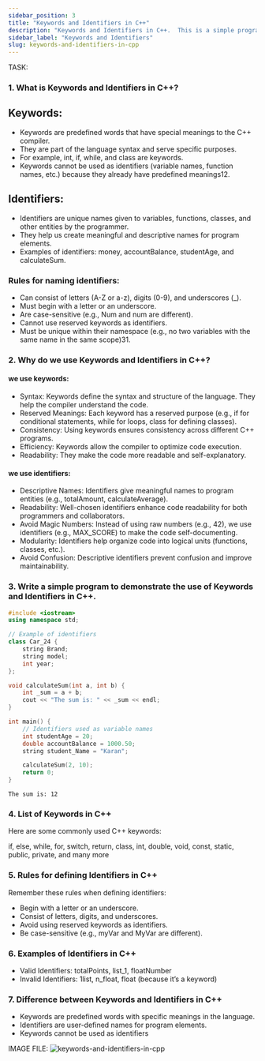 ```yaml
---
sidebar_position: 3
title: "Keywords and Identifiers in C++"
description: "Keywords and Identifiers in C++.  This is a simple program to demonstrate the use of keywords and identifiers in C Plus Plus."
sidebar_label: "Keywords and Identifiers"
slug: keywords-and-identifiers-in-cpp
---
```


TASK:

### 1. What is Keywords and Identifiers in C++?
## Keywords:
- Keywords are predefined words that have special meanings to the C++ compiler.
- They are part of the language syntax and serve specific purposes.
- For example, int, if, while, and class are keywords.
- Keywords cannot be used as identifiers (variable names, function names, etc.) because they already have predefined meanings12.
## Identifiers:
- Identifiers are unique names given to variables, functions, classes, and other entities by the programmer.
- They help us create meaningful and descriptive names for program elements.
- Examples of identifiers: money, accountBalance, studentAge, and calculateSum.
### Rules for naming identifiers:
- Can consist of letters (A-Z or a-z), digits (0-9), and underscores (_).
- Must begin with a letter or an underscore.
- Are case-sensitive (e.g., Num and num are different).
- Cannot use reserved keywords as identifiers.
- Must be unique within their namespace (e.g., no two variables with the same name in the same scope)31.
### 2. Why do we use Keywords and Identifiers in C++?
#### we use keywords:
- Syntax: Keywords define the syntax and structure of the language. They help the compiler understand the code.
- Reserved Meanings: Each keyword has a reserved purpose (e.g., if for conditional statements, while for loops, class for defining classes).
- Consistency: Using keywords ensures consistency across different C++ programs.
- Efficiency: Keywords allow the compiler to optimize code execution.
- Readability: They make the code more readable and self-explanatory.
#### we use identifiers:
- Descriptive Names: Identifiers give meaningful names to program entities (e.g., totalAmount, calculateAverage).
- Readability: Well-chosen identifiers enhance code readability for both programmers and collaborators.
- Avoid Magic Numbers: Instead of using raw numbers (e.g., 42), we use identifiers (e.g., MAX_SCORE) to make the code self-documenting.
- Modularity: Identifiers help organize code into logical units (functions, classes, etc.).
- Avoid Confusion: Descriptive identifiers prevent confusion and improve maintainability.

### 3. Write a simple program to demonstrate the use of Keywords and Identifiers in C++.
```cpp
#include <iostream>
using namespace std;

// Example of identifiers
class Car_24 {
    string Brand;
    string model;
    int year;
};

void calculateSum(int a, int b) {
    int _sum = a + b;
    cout << "The sum is: " << _sum << endl;
}

int main() {
    // Identifiers used as variable names
    int studentAge = 20;
    double accountBalance = 1000.50;
    string student_Name = "Karan";

    calculateSum(2, 10);
    return 0;
}
```
```
The sum is: 12
```
### 4. List of Keywords in C++
Here are some commonly used C++ keywords:

if, else, while, for, switch, return, class, int, double, void, const, static, public, private, and many more
### 5. Rules for defining Identifiers in C++
Remember these rules when defining identifiers:

- Begin with a letter or an underscore.
- Consist of letters, digits, and underscores.
- Avoid using reserved keywords as identifiers.
- Be case-sensitive (e.g., myVar and MyVar are different).
### 6. Examples of Identifiers in C++
- Valid Identifiers: totalPoints, list_1, floatNumber
- Invalid Identifiers: 1list, n_float, float (because it’s a keyword)
### 7. Difference between Keywords and Identifiers in C++
- Keywords are predefined words with specific meanings in the language.
- Identifiers are user-defined names for program elements.
- Keywords cannot be used as identifiers

IMAGE FILE:
![keywords-and-identifiers-in-cpp](../../static/img/day-02/keywords-in-cpp.png)
